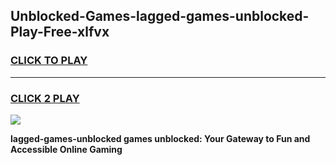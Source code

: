 
## Unblocked-Games-lagged-games-unblocked-Play-Free-xlfvx
<h3>
<a href="https://premium76.site?title=lagged-games-unblocked&ref=15A">CLICK TO PLAY</a></h3>
<hr>

<h3>
<a href="https://premium76.site?title=lagged-games-unblocked&ref=15A">CLICK 2 PLAY</a>
  
</h3>

<a href="https://premium76.site?title=lagged-games-unblocked&ref=15A"><img src="https://clearcache.store/games.png"></a>


**lagged-games-unblocked games unblocked: Your Gateway to Fun and Accessible Online Gaming**
